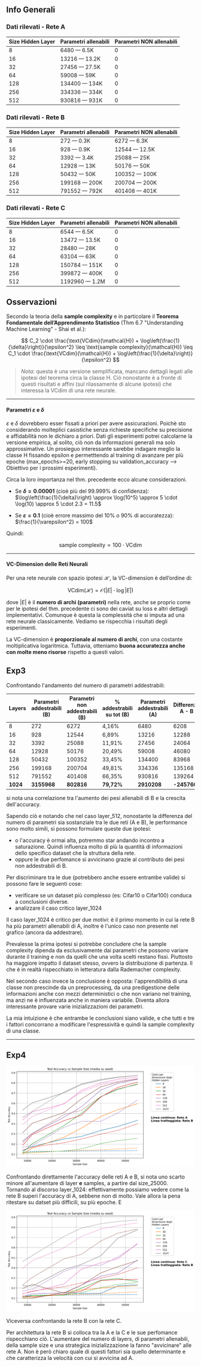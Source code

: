 ## Info Generali

### Dati rilevati - Rete A
| Size Hidden Layer | Parametri allenabili | Parametri NON allenabili |
|-------------------|----------------------|---------------------------|
| 8                 | 6480 — 6.5K          | 0                         |
| 16                | 13216 — 13.2K        | 0                         |
| 32                | 27456 — 27.5K        | 0                         |
| 64                | 59008 — 59K          | 0                         |
| 128               | 134400 — 134K        | 0                         |
| 256               | 334336 — 334K        | 0                         |
| 512               | 930816 — 931K        | 0                         |

### Dati rilevati - Rete B
| Size Hidden Layer | Parametri allenabili | Parametri NON allenabili |
|-------------------|----------------------|---------------------------|
| 8                 | 272 — 0.3K           | 6272 — 6.3K               |
| 16                | 928 — 0.9K           | 12544 — 12.5K             |
| 32                | 3392 — 3.4K          | 25088 — 25K               |
| 64                | 12928 — 13K          | 50176 — 50K               |
| 128               | 50432 — 50K          | 100352 — 100K             |
| 256               | 199168 — 200K        | 200704 — 200K             |
| 512               | 791552 — 792K        | 401408 — 401K             |

### Dati rilevati - Rete C
| Size Hidden Layer | Parametri allenabili | Parametri NON allenabili |
|-------------------|----------------------|---------------------------|
| 8                 | 6544 — 6.5K          | 0                         |
| 16                | 13472 — 13.5K        | 0                         |
| 32                | 28480 — 28K          | 0                         |
| 64                | 63104 — 63K          | 0                         |
| 128               | 150784 — 151K        | 0                         |
| 256               | 399872 — 400K        | 0                         |
| 512               | 1192960 — 1.2M       | 0                         |


## Osservazioni
Secondo la teoria della **sample complexity** e in particolare il **Teorema Fondamentale dell’Apprendimento Statistico** (Thm 6.7 "Understanding Machine Learning" - Shai et al.):

$$
C_2 \cdot \frac{\text{VCdim}(\mathcal{H}) + \log\left(\frac{1}{\delta}\right)}{\epsilon^2} \leq \text{sample complexity}(\mathcal{H}) \leq C_1 \cdot \frac{\text{VCdim}(\mathcal{H}) + \log\left(\frac{1}{\delta}\right)}{\epsilon^2}
$$

> *Nota*: questa è una versione semplificata, mancano dettagli legati alle ipotesi del teorema circa la classe H. Ciò nonostante è a fronte di questi risultati e affini (sul rilassamente di alcune ipotesi) che interessa la VCdim di una rete neurale.

---

#### Parametri $\varepsilon$ e $\delta$

$\varepsilon$ e $\delta$ dovrebbero esser fissati a priori per avere assicurazioni. Poichè sto considerando molteplici casistiche senza richieste specifiche su precisione e affidabilità non le dichiaro a priori. Dati gli esperimenti potrei calcolarne la versione empirica, al solito, ciò non da informazioni generali ma solo approssimative.
Un prosieguo interessante sarebbe indagare meglio la classe H fissando epsilon e permetttendo al training di avanzare per più epoche (max_epochs>=20, early stopping su validation_accuracy --> Obiettivo per i prossimi esperimenti).

Circa la loro importanza nel thm. precedente ecco alcune considerazioni.

* Se **$\delta = 0.00001$** (cioè più del 99.999% di confidenza): <br>
  $\log\left(\frac{1}{\delta}\right) \approx \log(10^5) \approx 5 \cdot \log(10) \approx 5 \cdot 2.3 = 11.5$

* Se **$\varepsilon = 0.1$** (cioè errore massimo del 10% o 90% di accuratezza): <br>
  $\frac{1}{\varepsilon^2} = 100$
  
  
Quindi:

  $$
  \text{sample complexity} \propto 100 \cdot \text{VCdim}
  $$

---

#### VC-Dimension delle Reti Neurali

Per una rete neurale con spazio ipotesi $\mathcal{H}$, la VC-dimension è dell’ordine di:

$$
\text{VCdim}(\mathcal{H}) = \mathcal{O}(|E| \cdot \log |E|)
$$

dove $|E|$ è il **numero di archi (parametri)** nella rete, anche se proprio come per le ipotesi del thm. precedente ci sono dei caviat su loss e altri dettagli implementativi. Comunque è questa la complessità che si imputa ad una rete neurale classicamente. Vediamo se rispecchia i risultati degli esperimenti.

La VC-dimension è **proporzionale al numero di archi**, con una costante moltiplicativa logaritmica. Tuttavia, otteniamo **buona accuratezza anche con molte meno risorse** rispetto a questi valori.

## Exp3

Confrontando l'andamento del numero di parametri addestrabili:

| Layers | Parametri addestrabili (B) | Parametri non addestrabili (B) | % addestrabili su tot (B) | Parametri addestrabili (A) | Differenza A - B |
|--------|-----------------------------|----------------------------------|----------------------------|------------------------------|------------------|
| 8      | 272                         | 6272                             | 4,16%                      | 6480                         | 6208             |
| 16     | 928                         | 12544                            | 6,89%                      | 13216                        | 12288            |
| 32     | 3392                        | 25088                            | 11,91%                     | 27456                        | 24064            |
| 64     | 12928                       | 50176                            | 20,49%                     | 59008                        | 46080            |
| 128    | 50432                       | 100352                           | 33,45%                     | 134400                       | 83968            |
| 256    | 199168                      | 200704                           | 49,81%                     | 334336                       | 135168           |
| 512    | 791552                      | 401408                           | 66,35%                     | 930816                       | 139264           |
| **1024** | **3155968**               | **802816**                       | **79,72%**                 | **2910208**                  | **-245760**      |

si nota una correlazione tra l'aumento dei pesi allenabili di B e la crescita dell'accuracy.

Sapendo ciò e notando che nel caso layer_512, nonostante la differenza del numero di parametri sia sostanziale tra le due reti (A e B), le performance sono molto simili, si possono formulare queste due ipotesi:
* o l'accuracy è ormai alta, potremmo star andando incontro a saturazione. Quindi influenza molto di più la quantità di informazioni dello specifico dataset che la struttura della rete.
* oppure le due perfomance si avvicinano grazie al contributo dei pesi non addestrabili di B.

Per discriminare tra le due (potrebbero anche essere entrambe valide) si possono fare le seguenti cose:
* verificare se un dataset più complesso (es: Cifar10 o Cifar100) conduca a conclusioni diverse.
* analizzare il caso critico layer_1024

Il caso layer_1024 è critico per due motivi: è il primo momento in cui la rete B ha più parametri allenabili di A, inoltre è l'unico caso non presente nel grafico (ancora da addestrare).

Prevalesse la prima ipotesi si potrebbe concludere che la sample complexity dipenda da esclusivamente dai parametri che possono variare durante il training e non da quelli che una volta scelti restano fissi. Piuttosto ha maggiore impatto il dataset stesso, ovvero la distribuzione di partenza. Il che è in realtà rispecchiato in letteratura dalla Rademacher complexity.

Nel secondo caso invece la conclusione è opposta: l'apprendibilità di una classe non prescinde da un preprocessing, da una predigestione delle informazioni anche con mezzi deterministici o che non variano nel training, ma anzi ne è influenzata anche in maniera variabile. Diventa allora interessante provare varie inizializzazioni dei parametri.

La mia intuizione è che entrambe le conclusioni siano valide, e che tutti e tre i fattori concorrano a modificare l'espressività e quindi la sample complexity di una classe.

----------------------------------------------------------------------

## Exp4
![ReteA VS ReteB - Accuracy](https://github.com/WrongMedal/Th_Sample_Complexity/blob/main/Grafici_risultati/Exp4_ReteA_VS_ReteB.png)

Confrontando direttamente l'accuracy delle reti A e B, si nota uno scarto minore all'aumentare di layer **e** samples, a partire dal size_25000.<br>
Tornando al discorso layer_1024: effettivamente possiamo vedere come la rete B superi l'accuracy di A, sebbene non di molto. Vale allora la pena ritestare su datset più difficili, su più epoche. E 

![ReteC VS ReteB - Accuracy](https://github.com/WrongMedal/Th_Sample_Complexity/blob/main/Grafici_risultati/Exp4_ReteC_VS_ReteB.png)

Viceversa confrontando la rete B con la rete C.

Per architettura la rete B si colloca tra la A e la C e le sue perfomance rispecchiano ciò. L'aumentare del numero di layers, di parametri allenabili, della sample size e una strategica inizializzazione la fanno "avvicinare" alle rete A. Non è però chiaro quale di questi fattori sia quello determinante e che caratterizza la velocità con cui si avvicina ad A. 
